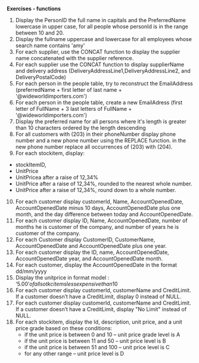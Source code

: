 **Exercises - functions**

1. Display the PersonID the full name in capitals and the PreferredName lowercase in upper case, for all people whose personId is in the range between 10 and 20.
2. Display the fullname uppercase and lowercase for all employees whose search name contains 'amy' 
3. For each supplier, use the CONCAT function to display the supplier name concatenated with the supplier reference.
4. For each supplier use the CONCAT function to display supplierName and delivery address (DeliveryAddressLine1,DeliveryAddressLine2, and DeliveryPostalCode)
5. For each person in the people table, try to reconstruct the EmailAddress (preferredName + first letter of last name + '@wideworldimporters.com')
6. For each person in the people table, create a new EmailAdress (first letter of FullName + 3 last letters of FullName + '@wideworldimporters.com')
7. Display the preferred name for all persons where it's length is greater than 10 characters ordered by the length descending
8. For all customers with (203) in their phoneNumber display phone number and a new phone number using the REPLACE function. in the new phone number replace all occurrences of (203) with (204).
9. For each stockitem, display:
- stockItemID,
- UnitPrice
- UnitPricea after a raise of 12,34%
- UnitPrice after a raise of 12,34%,  rounded to the nearest whole number.
- UnitPrice after a raise of 12,34%, round down to a whole number.
10. For each customer display customerId, Name, AccountOpenedDate, AccountOpenedDate minus 10 days, AccountOpenedDate plus one month, and the day difference between today and AccountOpenedDate.
11. For each customer display ID, Name, AccountOpenedDate, number of months he is customer of the company, and number of years he is customer of the company.
12. For each Customer display CustomerID, CustomerName, AccountOpenedDate and AccountOpenedDate plus one year.
13. For each customer display the ID, name, AccountOpenedDate, AccountOpenedDate year, and AccountOpenedDate month.
14. For each customer, display the AccountOpenedDate in the format dd/mm/yyyy
15. Display the unitprice in format model : ‘$5.00’ of all sotkc items less expensive than 10$
16. For each customer display customerId, customerName and CreditLimit. If a customer doesn’t have a CreditLimit, display 0 instead of NULL.
17. For each customer display customerId, customerName and CreditLimit. If a customer doesn’t have a CreditLimit, display "No Limit" instead of NULL.
18. For each stockitem, display the Id, description, unit price, and a unit price grade based on these conditions:
    - if the unit price is between 0 and 10 – unit price grade level is A
    - if the unit price is between 11 and 50 – unit price level is B
    - if the unit price is between 51 and 100 – unit price level is C
    - for any other range – unit price level is D
